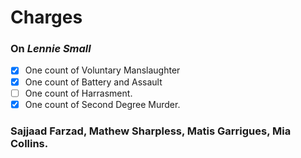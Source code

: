 # Charges
### On _Lennie Small_
- [x] One count of Voluntary Manslaughter
- [x] One count of Battery and Assault
- [ ] One count of Harrasment. 
- [x] One count of Second Degree Murder. 
### Sajjaad Farzad, Mathew Sharpless, Matis Garrigues, Mia Collins. 
